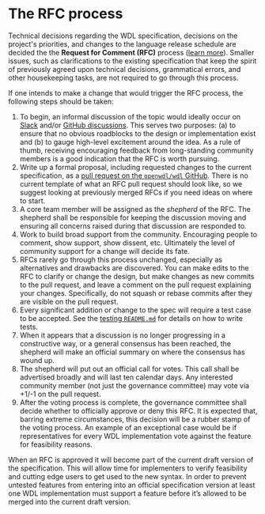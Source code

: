 # The RFC process

Technical decisions regarding the WDL specification, decisions on the project's priorities, and changes to the language release schedule are decided the the **Request for Comment (RFC)** process ([learn more](https://en.wikipedia.org/wiki/Request_for_Comments)).
Smaller issues, such as clarifications to the existing specification that keep the spirit of previously agreed upon technical decisions, grammatical errors, and other housekeeping tasks, are not required to go through this process.

If one intends to make a change that would trigger the RFC process, the following steps should be taken:

1. To begin, an informal discussion of the topic would ideally occur on [Slack](https://join.slack.com/t/openwdl/shared_invite/zt-ctmj4mhf-cFBNxIiZYs6SY9HgM9UAVw) and/or [GitHub discussions](https://github.com/openwdl/wdl/discussions). This serves two purposes: (a) to ensure that no obvious roadblocks to the design or implementation exist and (b) to gauge high-level excitement around the idea. As a rule of thumb, receiving encouraging feedback from long-standing community members is a good indication that the RFC is worth pursuing.
2. Write up a formal proposal, including requested changes to the current specification, as a [pull request on the `openwdl/wdl` GitHub](https://github.com/openwdl/wdl/pulls). There is no current template of what an RFC pull request should look like, so we suggest looking at previously merged RFCs if you need ideas on where to start.
3. A core team member will be assigned as the *shepherd* of the RFC. The shepherd shall be responsible for keeping the discussion moving and ensuring all concerns raised during that discussion are responded to.
4. Work to build broad support from the community. Encouraging people to comment, show support, show dissent, etc. Ultimately the level of community support for a change will decide its fate. 
5. RFCs rarely go through this process unchanged, especially as alternatives and drawbacks are discovered. You can make edits to the RFC to clarify or change the design, but make changes as new commits to the pull request, and leave a comment on the pull request explaining your changes. Specifically, do not squash or rebase commits after they are visible on the pull request.
6. Every significant addition or change to the spec will require a test case to be accepted. See the [testing `README.md`](tests/README.md) for details on how to write tests.
7. When it appears that a discussion is no longer progressing in a constructive way, or a general consensus has been reached, the shepherd will make an official summary on where the consensus has wound up.
8. The shepherd will put out an official call for votes. This call shall be advertised broadly and will last ten calendar days. Any interested community member (not just the governance committee) may vote via +1/-1 on the pull request.
9. After the voting process is complete, the governance committee shall decide whether to officially approve or deny this RFC. It is expected that, barring extreme circumstances, this decision will be a rubber stamp of the voting process. An example of an exceptional case would be if representatives for every WDL implementation vote against the feature for feasibility reasons.

When an RFC is approved it will become part of the current draft version of the specification. This will allow time for implementers to verify feasibility and cutting edge users to get used to the new syntax. In order to prevent untested features from entering into an official specification version at least one WDL implementation must support a feature before it’s allowed to be merged into the current draft version.
